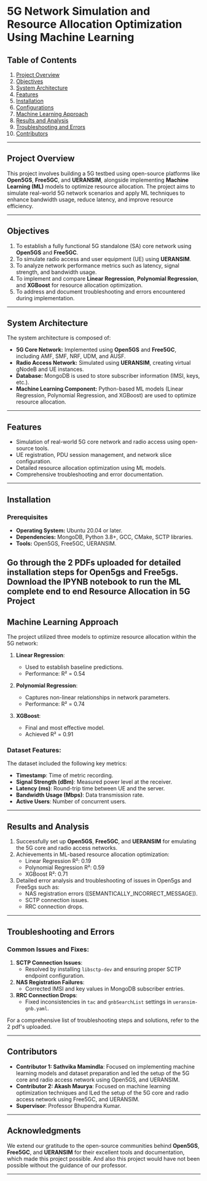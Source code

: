 # 5G Network Simulation and Resource Allocation Optimization Using Machine Learning

## Table of Contents
1. [Project Overview](#project-overview)
2. [Objectives](#objectives)
3. [System Architecture](#system-architecture)
4. [Features](#features)
5. [Installation](#installation)
6. [Configurations](#configurations)
7. [Machine Learning Approach](#machine-learning-approach)
8. [Results and Analysis](#results-and-analysis)
9. [Troubleshooting and Errors](#troubleshooting-and-errors)
10. [Contributors](#contributors)

---

## Project Overview
This project involves building a 5G testbed using open-source platforms like **Open5GS**, **Free5GC**, and **UERANSIM**, alongside implementing **Machine Learning (ML)** models to optimize resource allocation. The project aims to simulate real-world 5G network scenarios and apply ML techniques to enhance bandwidth usage, reduce latency, and improve resource efficiency.

---

## Objectives
1. To establish a fully functional 5G standalone (SA) core network using **Open5GS** and **Free5GC**.
2. To simulate radio access and user equipment (UE) using **UERANSIM**.
3. To analyze network performance metrics such as latency, signal strength, and bandwidth usage.
4. To implement and compare **Linear Regression**, **Polynomial Regression**, and **XGBoost** for resource allocation optimization.
5. To address and document troubleshooting and errors encountered during implementation.

---

## System Architecture
The system architecture is composed of:
- **5G Core Network:** Implemented using **Open5GS** and **Free5GC**, including AMF, SMF, NRF, UDM, and AUSF.
- **Radio Access Network:** Simulated using **UERANSIM**, creating virtual gNodeB and UE instances.
- **Database:** MongoDB is used to store subscriber information (IMSI, keys, etc.).
- **Machine Learning Component:** Python-based ML models (Linear Regression, Polynomial Regression, and XGBoost) are used to optimize resource allocation.

---

## Features
- Simulation of real-world 5G core network and radio access using open-source tools.
- UE registration, PDU session management, and network slice configuration.
- Detailed resource allocation optimization using ML models.
- Comprehensive troubleshooting and error documentation.

---

## Installation
### Prerequisites
- **Operating System:** Ubuntu 20.04 or later.
- **Dependencies:** MongoDB, Python 3.8+, GCC, CMake, SCTP libraries.
- **Tools:** Open5GS, Free5GC, UERANSIM.


Go through the 2 PDFs uploaded for detailed installation steps for Open5gs and Free5gs.
Download the IPYNB notebook to run the ML complete end to end Resource Allocation in 5G Project
---

## Machine Learning Approach
The project utilized three models to optimize resource allocation within the 5G network:

1. **Linear Regression**: 
   - Used to establish baseline predictions.
   - Performance: R² = 0.54

2. **Polynomial Regression**:
   - Captures non-linear relationships in network parameters.
   - Performance: R² = 0.74

3. **XGBoost**:
   - Final and most effective model.
   - Achieved R² = 0.91

### Dataset Features:
The dataset included the following key metrics:
- **Timestamp**: Time of metric recording.
- **Signal Strength (dBm)**: Measured power level at the receiver.
- **Latency (ms)**: Round-trip time between UE and the server.
- **Bandwidth Usage (Mbps)**: Data transmission rate.
- **Active Users**: Number of concurrent users.

---

## Results and Analysis
1. Successfully set up **Open5GS**, **Free5GC**, and **UERANSIM** for emulating the 5G core and radio access networks.
2. Achievements in ML-based resource allocation optimization:
   - Linear Regression R²: 0.19
   - Polynomial Regression R²: 0.59
   - XGBoost R²: 0.71
3. Detailed error analysis and troubleshooting of issues in Open5gs and Free5gs such as:
   - NAS registration errors ([SEMANTICALLY_INCORRECT_MESSAGE]).
   - SCTP connection issues.
   - RRC connection drops.

---

## Troubleshooting and Errors
### Common Issues and Fixes:
1. **SCTP Connection Issues**:
   - Resolved by installing `libsctp-dev` and ensuring proper SCTP endpoint configuration.
2. **NAS Registration Failures**:
   - Corrected IMSI and key values in MongoDB subscriber entries.
3. **RRC Connection Drops**:
   - Fixed inconsistencies in `tac` and `gnbSearchList` settings in `ueransim-gnb.yaml`.

For a comprehensive list of troubleshooting steps and solutions, refer to the 2 pdf's uploaded.

---

## Contributors
- **Contributor 1: Sathvika Mamindla**: Focused on implementing machine learning models and dataset preparation and led the setup of the 5G core and radio access network using Open5GS, and UERANSIM.
- **Contributor 2: Akash Maurya**: Focused on machine learning optimization techniques and lLed the setup of the 5G core and radio access network using Free5GC, and UERANSIM.
- **Supervisor**: Professor Bhupendra Kumar.

---

## Acknowledgments
We extend our gratitude to the open-source communities behind **Open5GS**, **Free5GC**, and **UERANSIM** for their excellent tools and documentation, which made this project possible. And also this project would have not been possible without the guidance of our professor.

---
